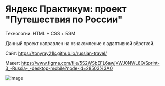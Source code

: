 # Яндекс Практикум: проект "Путешествия по России"

Технологии: HTML + CSS + БЭМ

Данный проект направлен на ознакомление с адаптивной вёрсткой.

Сайт: https://tonyray21k.github.io/russian-travel/

Макет: https://www.figma.com/file/5S2WSbEFL6awjVWJ0NWL8Q/Sprint-3_-Russia-_-desktop-mobile?node-id=28503%3A0

![image](https://tonyray21k.github.io/russian-travel/images/lead-polka.jpg)
